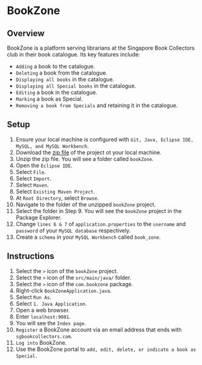 # BookZone

## Overview
BookZone is a platform serving librarians at the Singapore Book Collectors club in their book catalogue. Its key features include:

+ `Adding` a book to the catalogue.
+ `Deleting` a book from the catalogue.
+ `Displaying all books` in the catalogue.
+ `Displaying all Special books` in the catalogue.
+ `Editing` a book in the catalogue.
+ `Marking` a book as Special.
+ `Removing a book from Specials` and retaining it in the catalogue.

## Setup
1. Ensure your local machine is configured with `Git, Java, Eclipse IDE, MySQL, and MySQL Workbench`.
2. Download the [zip file](https://github.com/shumarb/projects/tree/main/projects/bookZone/bookZone.zip) of the project ot your local machine.
3. Unzip the zip file. You will see a folder called `bookZone`.
4. Open the `Eclipse IDE`.
5. Select `File`.
6. Select `Import`.
7. Select `Maven`.
8. Select `Existing Maven Project`.
9. At `Root Directory`, select `Browse`.
10. Navigate to the folder of the unzipped `bookZone` project.
11. Select the folder in Step 9. You will see the `bookZone` project in the Package Explorer.
12. Change `lines 6 & 7` of `application.properties` to the `username` and `password` of your `MySQL database` respectively.
13. Create a `schema` in your `MySQL Workbench` called `book_zone`.

## Instructions
1. Select the `>` icon of the `bookZone` project.
2. Select the `>` icon of the `src/main/java/` folder.
3. Select the `>` icon of the `com.bookzone` package.
4. Right-click `BookZoneApplication.java`.
5. Select `Run As`.
6. Select `1. Java Application`.
7. Open a web browser.
8. Enter `localhost:9001`.
9. You will see the `Index page`.
10. `Register` a BookZone account via an email address that ends with `sgbookcollectors.com`.
11. `Log into` BookZone.
12. Use the BookZone portal to `add, edit, delete, or indicate a book as Special`.
